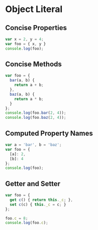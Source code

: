 # Object Literal

## Concise Properties

```js
var x = 2, y = 4;
var foo = { x, y }
console.log(foo);
```

## Concise Methods

```js
var foo = {
  bar(a, b) {
    return a + b;
  },
  baz(a, b) {
    return a * b;
  }
};
console.log(foo.bar(2, 4));
console.log(foo.baz(2, 4));
```

## Computed Property Names

```js
var a = 'bar', b = 'baz';
var foo = {
  [a]: 2,
  [b]: 4
};
console.log(foo);
```

## Getter and Setter

```js
var foo = {
  get c() { return this._c; },
  set c(c) { this._c = c; }
};

foo.c = 8;
console.log(foo.c);
```
